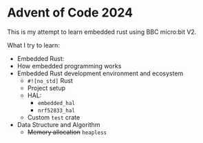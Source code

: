 # Advent of Code 2024

This is my attempt to learn embedded rust using BBC micro:bit V2.

What I try to learn:
- Embedded Rust:
- How embedded programming works
- Embedded Rust development environment and ecosystem
    - `#![no_std]` Rust
    - Project setup
    - HAL:
        - `embedded_hal`
        - `nrf52833_hal`
    - Custom `test` crate
- Data Structure and Algorithm
    - ~~Memory allocation~~ `heapless`
